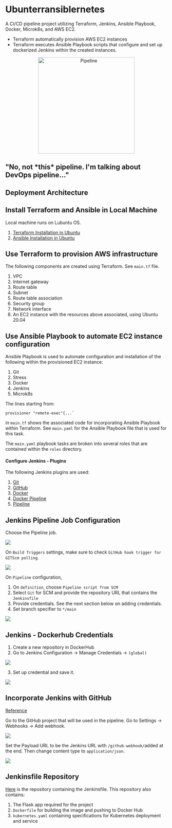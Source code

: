 # Ubunterransiblernetes

A CI/CD pipeline project utilizing Terraform, Jenkins, Ansible Playbook, Docker, Microk8s, and AWS EC2.
- Terraform automatically provision AWS EC2 instances
- Terraform executes Ansible Playbook scripts that configure and set up dockerized Jenkins within the created instances.


<p align="center">
<img
    alt="Pipeline"
    src="https://github.com/ronaldyonggi/2020_03_DO_Boston_casestudy_part_1/blob/main/screenshots/mario.jpg"
    width="300"
/>
<h2>
"No, not *this* pipeline. I'm talking about DevOps pipeline..."
</h2>
</p>

## Deployment Architecture

## Install Terraform and Ansible in Local Machine

Local machine runs on Lubuntu OS.

1. [Terraform Installation in Ubuntu](https://www.terraform.io/docs/cli/install/apt.html#repository-configuration)
2. [Ansible Installation in Ubuntu](https://docs.ansible.com/ansible/latest/installation_guide/intro_installation.html#installing-ansible-on-ubuntu)

## Use Terraform to provision AWS infrastructure 

The following components are created using Terraform. See `main.tf` file.

1. VPC
2. Internet gateway
3. Route table
4. Subnet
5. Route table association
6. Security group
7. Network interface
8. An EC2 instance with the resources above associated, using Ubuntu 20.04

## Use Ansible Playbook to automate EC2 instance configuration

Ansible Playbook is used to automate configuration and installation of the following within the provisioned EC2 instance:

1. Git
2. Stress
3. Docker
4. Jenkins
5. Microk8s

The lines starting from:
```
provisioner "remote-exec"{...`
```
 
 in `main.tf` shows the associated code for incorporating Ansible Playbook within Terraform. See `main.yaml` for the Ansible Playbook file that is used for this task.


The `main.yaml` playbook tasks are broken into several roles that are contained within the `roles` directory.

#### Configure Jenkins - Plugins

The following Jenkins plugins are used:

1. [Git](https://plugins.jenkins.io/git/)
2. [GitHub](https://plugins.jenkins.io/git/)
3. [Docker](https://plugins.jenkins.io/docker-plugin/)
4. [Docker Pipeline](https://plugins.jenkins.io/docker-workflow/)
5. [Pipeline](https://plugins.jenkins.io/workflow-aggregator/)
## Jenkins Pipeline Job Configuration

Choose the Pipeline job.

![](https://github.com/ronaldyonggi/2020_03_DO_Boston_casestudy_part_1/blob/main/screenshots/pipeline.jpg)

On `Build Triggers` settings, make sure to check `GitHub hook trigger for GITScm polling`.

![](https://github.com/ronaldyonggi/2020_03_DO_Boston_casestudy_part_1/blob/main/screenshots/gitpoll.jpg)

On `Pipeline` configuration,

1. On `definition`, choose `Pipeline script from SCM`
2. Select `Git` for SCM and provide the repository URL that contains the `Jenkinsfile`
3. Provide credentials. See the next section below on adding credentials.
4. Set branch specifier to `*/main`

![](https://github.com/ronaldyonggi/2020_03_DO_Boston_casestudy_part_1/blob/main/screenshots/fromSCM.jpg)

## Jenkins - Dockerhub Credentials

1. Create a new repository in DockerHub
2. Go to Jenkins Configuration -> Manage Credentials -> `(global)`

![](https://github.com/ronaldyonggi/2020_03_DO_Boston_casestudy_part_1/blob/main/screenshots/global.jpg)

3. Set up credential and save it.

![](https://github.com/ronaldyonggi/2020_03_DO_Boston_casestudy_part_1/blob/main/screenshots/cred.jpg)


## Incorporate Jenkins with GitHub
[Reference](https://www.cprime.com/resources/blog/how-to-integrate-jenkins-github/)

Go to the GitHub project that will be used in the pipeline. Go to Settings -> Webhooks -> Add webhook.

![](https://github.com/ronaldyonggi/2020_03_DO_Boston_casestudy_part_1/blob/main/screenshots/webhook.jpg)


Set the Payload URL to be the Jenkins URL with `/github-webhook/`added at the end. Then change content type to `application/json`. 

![](https://github.com/ronaldyonggi/2020_03_DO_Boston_casestudy_part_1/blob/main/screenshots/webhook2.jpg)

## Jenkinsfile Repository

[Here](https://github.com/ronaldyonggi/flaskapp) is the repository containing the Jenkinsfile. This repository also contains:

1. The Flask app required for the project
2. `Dockerfile` for building the image and pushing to Docker Hub
3. `kubernetes.yaml` containing specifications for Kubernetes deployment and service

